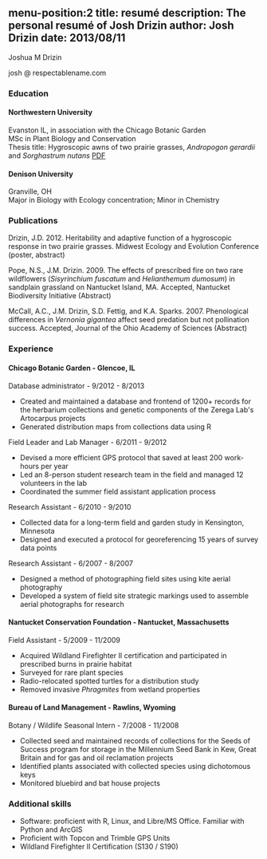 menu-position:2
title: resumé
description: The personal resumé of Josh Drizin
author: Josh Drizin
date: 2013/08/11
---
Joshua M Drizin

josh @ respectablename.com

### Education
#### Northwestern University
Evanston IL, in association with the Chicago Botanic Garden  
MSc in Plant Biology and Conservation  
Thesis title: Hygroscopic awns of two prairie grasses, *Andropogon gerardii* and *Sorghastrum nutans* [PDF](files/drizin-thesis.pdf)

#### Denison University
Granville, OH  
Major in Biology with Ecology concentration; Minor in Chemistry

### Publications
Drizin, J.D. 2012. Heritability and adaptive function of a hygroscopic response in two prairie grasses. Midwest Ecology and Evolution Conference (poster, abstract)

Pope, N.S., J.M. Drizin. 2009. The effects of prescribed fire on two rare wildflowers (*Sisyrinchium fuscatum* and *Helianthemum dumosum*) in sandplain grassland on Nantucket Island, MA. Accepted, Nantucket Biodiversity Initiative (Abstract)

McCall, A.C., J.M. Drizin, S.D. Fettig, and K.A. Sparks. 2007. Phenological differences in *Vernonia gigantea* affect seed predation but not pollination success. Accepted, Journal of the Ohio Academy of Sciences (Abstract)

### Experience
#### Chicago Botanic Garden - Glencoe, IL
Database administrator - 9/2012 - 8/2013

 * Created and maintained a database and frontend of 1200+ records for the herbarium collections and genetic components of the Zerega Lab's Artocarpus projects
 * Generated distribution maps from collections data using R
 
Field Leader and Lab Manager - 6/2011 - 9/2012

 * Devised a more efficient GPS protocol that saved at least 200 work-hours per year 
 * Led an 8-person student research team in the field and managed 12 volunteers in the lab
 * Coordinated the summer field assistant application process
 

Research Assistant - 6/2010 - 9/2010

 * Collected data for a long-term field and garden study in Kensington, Minnesota
 * Designed and executed a protocol for georeferencing 15 years of survey data points
 
Research Assistant - 6/2007 - 8/2007

 * Designed a method of photographing field sites using kite aerial photography
 * Developed a system of field site strategic markings used to assemble aerial photographs for research


#### Nantucket Conservation Foundation - Nantucket, Massachusetts

Field Assistant - 5/2009 - 11/2009

 * Acquired Wildland Firefighter II certification and participated in prescribed burns in prairie habitat
 * Surveyed for rare plant species
 * Radio-relocated spotted turtles for a distribution study
 * Removed invasive *Phragmites* from wetland properties

#### Bureau of Land Management - Rawlins, Wyoming

Botany / Wildlife Seasonal Intern - 7/2008 - 11/2008

 * Collected seed and maintained records of collections for the Seeds of Success program for storage in the Millennium Seed Bank in Kew, Great Britain and for gas and oil reclamation projects
 * Identified plants associated with collected species using dichotomous keys
 * Monitored bluebird and bat house projects

### Additional skills

 * Software: proficient with R, Linux, and Libre/MS Office. Familiar with Python and ArcGIS
 * Proficient with Topcon and Trimble GPS Units
 * Wildland Firefighter II Certification (S130 / S190)
